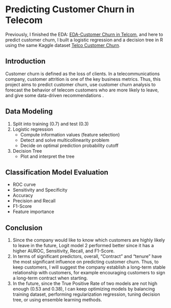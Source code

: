 # Predicting Customer Churn in Telecom
Previously, I finished the EDA: [EDA-Customer Churn in Telcom](https://github.com/yuki04160/EDA-Customer-Churn-in-Telecom), and here to predict customer churn, I built a logistic regression and a decision tree in R using the same Kaggle dataset [Telco Customer Churn](https://www.kaggle.com/blastchar/telco-customer-churn).
## Introduction
Customer churn is defined as the loss of clients. In a telecommunications company, customer attrition is one of the key business metrics. Thus, this project aims to predict customer churn, use customer churn analysis to forecast the behavior of telecom customers who are more likely to leave, and give some data-driven recommendations .
## Data Modeling
1. Split into training (0.7) and test (0.3)
2. Logistic regression
   -  Compute information values (feature selection)
   -  Detect and solve multicollinearity problem
   -  Decide on optimal prediction probability cutoff
3. Decision Tree
   - Plot and interpret the tree
## Classification Model Evaluation
   - ROC curve
   - Sensitivity and Specificity
   - Accuracy
   - Precision and Recall
   - F1-Score
   - Feature importance
## Conclusion
1. Since the company would like to know which customers are highly likely to leave in the future, Logit model 2 performed better since it has a higher AUROC, Sensitivity, Recall, and F1-Score.
2. In terms of significant predictors, overall, “Contract” and “tenure” have the most significant influence on predicting customer churn. Thus, to keep customers, I will suggest the company establish a long-term stable relationship with customers, for example encouraging customers to sign a long-term contract when starting.
3. In the future, since the True Positive Rate of two models are not high enough (0.53 and 0.38), I can keep optimizing models by balancing training dataset, performing regularization regression, tuning decision tree, or using ensemble learning methods.
